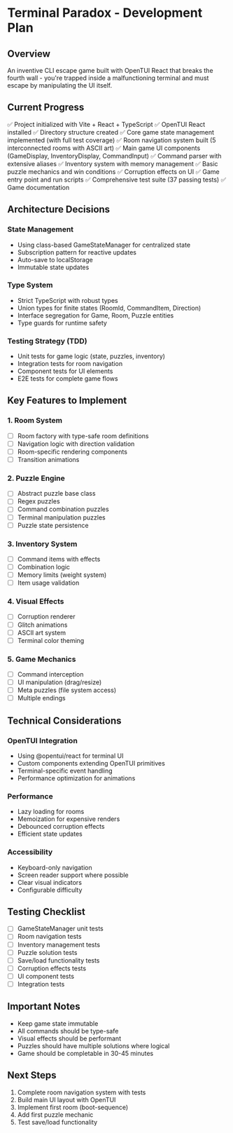 # Terminal Paradox - Development Plan

## Overview
An inventive CLI escape game built with OpenTUI React that breaks the fourth wall - you're trapped inside a malfunctioning terminal and must escape by manipulating the UI itself.

## Current Progress
✅ Project initialized with Vite + React + TypeScript
✅ OpenTUI React installed
✅ Directory structure created
✅ Core game state management implemented (with full test coverage)
✅ Room navigation system built (5 interconnected rooms with ASCII art)
✅ Main game UI components (GameDisplay, InventoryDisplay, CommandInput)
✅ Command parser with extensive aliases
✅ Inventory system with memory management
✅ Basic puzzle mechanics and win conditions
✅ Corruption effects on UI
✅ Game entry point and run scripts
✅ Comprehensive test suite (37 passing tests)
✅ Game documentation

## Architecture Decisions

### State Management
- Using class-based GameStateManager for centralized state
- Subscription pattern for reactive updates
- Auto-save to localStorage
- Immutable state updates

### Type System
- Strict TypeScript with robust types
- Union types for finite states (RoomId, CommandItem, Direction)
- Interface segregation for Game, Room, Puzzle entities
- Type guards for runtime safety

### Testing Strategy (TDD)
- Unit tests for game logic (state, puzzles, inventory)
- Integration tests for room navigation
- Component tests for UI elements
- E2E tests for complete game flows

## Key Features to Implement

### 1. Room System
- [ ] Room factory with type-safe room definitions
- [ ] Navigation logic with direction validation
- [ ] Room-specific rendering components
- [ ] Transition animations

### 2. Puzzle Engine
- [ ] Abstract puzzle base class
- [ ] Regex puzzles
- [ ] Command combination puzzles
- [ ] Terminal manipulation puzzles
- [ ] Puzzle state persistence

### 3. Inventory System
- [ ] Command items with effects
- [ ] Combination logic
- [ ] Memory limits (weight system)
- [ ] Item usage validation

### 4. Visual Effects
- [ ] Corruption renderer
- [ ] Glitch animations
- [ ] ASCII art system
- [ ] Terminal color theming

### 5. Game Mechanics
- [ ] Command interception
- [ ] UI manipulation (drag/resize)
- [ ] Meta puzzles (file system access)
- [ ] Multiple endings

## Technical Considerations

### OpenTUI Integration
- Using @opentui/react for terminal UI
- Custom components extending OpenTUI primitives
- Terminal-specific event handling
- Performance optimization for animations

### Performance
- Lazy loading for rooms
- Memoization for expensive renders
- Debounced corruption effects
- Efficient state updates

### Accessibility
- Keyboard-only navigation
- Screen reader support where possible
- Clear visual indicators
- Configurable difficulty

## Testing Checklist
- [ ] GameStateManager unit tests
- [ ] Room navigation tests
- [ ] Inventory management tests
- [ ] Puzzle solution tests
- [ ] Save/load functionality tests
- [ ] Corruption effects tests
- [ ] UI component tests
- [ ] Integration tests

## Important Notes
- Keep game state immutable
- All commands should be type-safe
- Visual effects should be performant
- Puzzles should have multiple solutions where logical
- Game should be completable in 30-45 minutes

## Next Steps
1. Complete room navigation system with tests
2. Build main UI layout with OpenTUI
3. Implement first room (boot-sequence)
4. Add first puzzle mechanic
5. Test save/load functionality